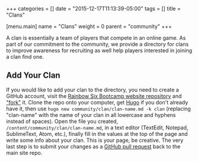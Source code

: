 +++
categories = []
date = "2015-12-17T11:13:39-05:00"
tags = []
title = "Clans"

[menu.main]
  name = "Clans"
  weight = 0
  parent = "community"
+++

A clan is essentially a team of players that compete in an online game. As part of our commitment to the community, we provide a directory for clans to improve awareness for recruiting as well help players interested in joining a clan find one.

## Add Your Clan

If you would like to add your clan to the directory, you need to create a GitHub account, visit the [Rainbow Six Bootcamp website repository](http://github.com/christophermancini/rainbow-six-bootcamp) and ["fork"](https://help.github.com/articles/fork-a-repo/) it. Clone the repo onto your computer, get [Hugo](http://gohugo.io) if you don't already have it, then use `hugo new community/clan/clan-name.md -k clan` (replacing "clan-name" with the name of your clan in all lowercase and hyphens instead of spaces). Open the file you created, `/content/community/clan/clan-name.md`, in a text editor (TextEdit, Notepad, SublimeText, Atom, etc.), finally fill in the values at the top of the page and write some info about your clan. This is your page, be creative. The very last step is to submit your changes as a [GitHub pull request](https://help.github.com/articles/using-pull-requests/) back to the main site repo.
